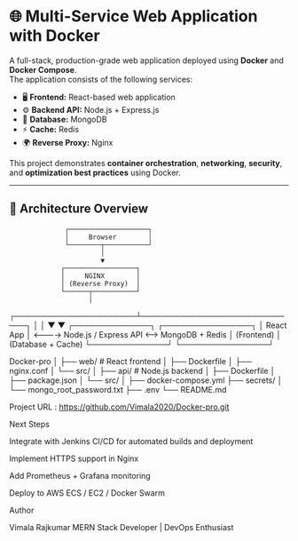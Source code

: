 # 🌐 Multi-Service Web Application with Docker

A full-stack, production-grade web application deployed using **Docker** and **Docker Compose**.  
The application consists of the following services:

- 🖥️ **Frontend:** React-based web application  
- ⚙️ **Backend API:** Node.js + Express.js  
- 💾 **Database:** MongoDB  
- ⚡ **Cache:** Redis  
- 🌍 **Reverse Proxy:** Nginx  

This project demonstrates **container orchestration**, **networking**, **security**, and **optimization best practices** using Docker.

---

## 🧱 **Architecture Overview**

                  ┌────────────────────┐
                  │     Browser        │
                  └────────┬───────────┘
                           │
                           ▼
                 ┌──────────────────┐
                 │     NGINX        │
                 │ (Reverse Proxy)  │
                 └──────┬───────────┘
                        │
 ┌──────────────────────┴─────────────────────────────┐
 │                                                    │
 ▼                                                    ▼
┌──────────────┐ ┌────────────────┐
│ React App │ <----> Node.js / Express API <--> MongoDB + Redis
│ (Frontend) │ (Database + Cache)
└──────────────┘ └────────────────┘

Docker-pro
│
├── web/ # React frontend
│ ├── Dockerfile
│ ├── nginx.conf
│ └── src/
│
├── api/ # Node.js backend
│ ├── Dockerfile
│ ├── package.json
│ └── src/
│
├── docker-compose.yml
├── secrets/
│ └── mongo_root_password.txt
├── .env
└── README.md

Project URL : https://github.com/Vimala2020/Docker-pro.git

Next Steps

Integrate with Jenkins CI/CD for automated builds and deployment

Implement HTTPS support in Nginx

Add Prometheus + Grafana monitoring

Deploy to AWS ECS / EC2 / Docker Swarm

Author

Vimala Rajkumar
MERN Stack Developer | DevOps Enthusiast

